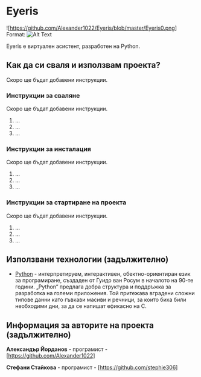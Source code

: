 # Eyeris

![https://github.com/Alexander1022/Eyeris/blob/master/Eyeris0.png]
Format: ![Alt Text](url)

Eyeris е виртуален асистент, разработен на Python.

## Как да си сваля и използвам проекта? 

Скоро ще бъдат добавени инструкции.

### Инструкции за сваляне

Скоро ще бъдат добавени инструкции.

1) ...
2) ...
3) ...

### Инструкции за инсталация

Скоро ще бъдат добавени инструкции.

1) ...
2) ...
3) ...

### Инструкции за стартиране на проекта

Скоро ще бъдат добавени инструкции.

1) ...
2) ...
3) ...

## Използвани технологии (задължително)

* [Python](https://www.python.org/) - интерпретируем, интерактивен, обектно-ориентиран език за програмиране, създаден от Гуидо ван Росум в началото на 90-те години. „Python“ предлага добра структура и поддръжка за разработка на големи приложения. Той притежава вградени сложни типове данни като гъвкави масиви и речници, за които биха били необходими дни, за да се напишат ефикасно на C.

## Информация за авторите на проекта (задължително)

 **Александър Йорданов** - програмист - [https://github.com/Alexander1022]
 
 **Стефани Стайкова** - програмист - [https://github.com/stephie306]
